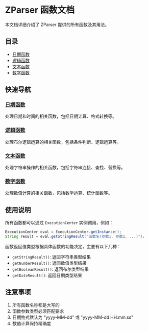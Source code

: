 # ZParser 函数文档

本文档详细介绍了 ZParser 提供的所有函数及其用法。

## 目录

- [日期函数](date-functions.md)
- [逻辑函数](logic-functions.md)
- [文本函数](text-functions.md)
- [数字函数](number-functions.md)

## 快速导航

### [日期函数](date-functions.md)
处理日期和时间的相关函数，包括日期计算、格式转换等。

### [逻辑函数](logic-functions.md)
处理布尔逻辑运算的相关函数，包括条件判断、逻辑运算等。

### [文本函数](text-functions.md)
处理字符串操作的相关函数，包括字符串连接、查找、替换等。

### [数字函数](number-functions.md)
处理数值计算的相关函数，包括数学运算、统计函数等。

## 使用说明

所有函数都可以通过 `ExecutionCenter` 实例调用，例如：

```java
ExecutionCenter eval = ExecutionCenter.getInstance();
String result = eval.getStringResult("函数名(参数1, 参数2, ...)");
```

函数返回值类型根据具体函数的功能决定，主要有以下几种：

- `getStringResult()`: 返回字符串类型结果
- `getNumberResult()`: 返回数值类型结果
- `getBooleanResult()`: 返回布尔类型结果
- `getDateResult()`: 返回日期类型结果

## 注意事项

1. 所有函数名称都是大写的
2. 函数参数类型必须匹配要求
3. 日期格式默认为 "yyyy-MM-dd" 或 "yyyy-MM-dd HH:mm:ss"
4. 数值计算保持精确度 